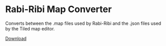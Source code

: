 # Rabi-Ribi Map Converter
Converts between the .map files used by Rabi-Ribi and the .json files used by the Tiled map editor.
 
[Download](https://ci.appveyor.com/project/wcko87/rbrb-map-converter)

